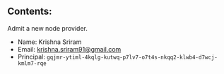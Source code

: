 ## Contents:

Admit a new node provider.

- Name: Krishna Sriram
- Email: krishna.sriram91@gmail.com
- Principal: `gqjmr-ytiml-4kqlg-kutwq-p7lv7-o7t4s-nkqq2-klwb4-d7wcj-kmlm7-rqe`
